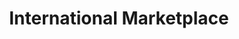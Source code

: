 ---
title: "International Marketplace"
url: /point-roberts/international-marketplace/
shop: Supermarkt
---